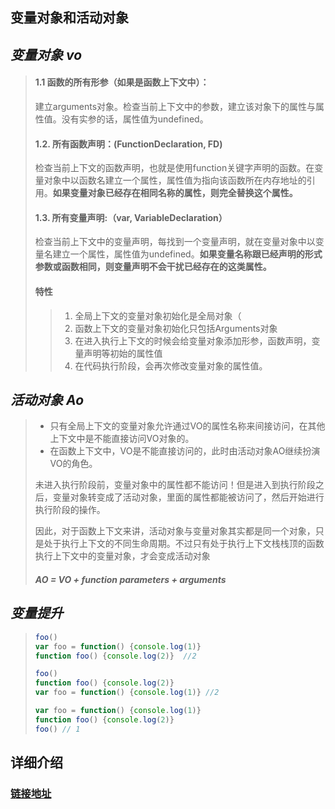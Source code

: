 ## 变量对象和活动对象

## *变量对象 vo*

> #### 1.1 **函数的所有形参**（如果是函数上下文中）：
>
> 建立arguments对象。检查当前上下文中的参数，建立该对象下的属性与属性值。没有实参的话，属性值为undefined。
>
> #### 1.2. **所有函数声明：(FunctionDeclaration, FD)**
>
> 检查当前上下文的函数声明，也就是使用function关键字声明的函数。在变量对象中以函数名建立一个属性，属性值为指向该函数所在内存地址的引用。**如果变量对象已经存在相同名称的属性，则完全替换这个属性。**
>
> #### 1.3. **所有变量声明:（var, VariableDeclaration）**
>
> 检查当前上下文中的变量声明，每找到一个变量声明，就在变量对象中以变量名建立一个属性，属性值为undefined。**如果变量名称跟已经声明的形式参数或函数相同，则变量声明不会干扰已经存在的这类属性。**
>
> #### 特性
>
> > 1. 全局上下文的变量对象初始化是全局对象（
> > 2. 函数上下文的变量对象初始化只包括Arguments对象
> > 3. 在进入执行上下文的时候会给变量对象添加形参，函数声明，变量声明等初始的属性值
> > 4. 在代码执行阶段，会再次修改变量对象的属性值。

## *活动对象 Ao*

> - 只有全局上下文的变量对象允许通过VO的属性名称来间接访问，在其他上下文中是不能直接访问VO对象的。
> - 在函数上下文中，VO是不能直接访问的，此时由活动对象AO继续扮演VO的角色。
>
> 未进入执行阶段前，变量对象中的属性都不能访问！但是进入到执行阶段之后，变量对象转变成了活动对象，里面的属性都能被访问了，然后开始进行执行阶段的操作。
>
> 因此，对于函数上下文来讲，活动对象与变量对象其实都是同一个对象，只是处于执行上下文的不同生命周期。不过只有处于执行上下文栈栈顶的函数执行上下文中的变量对象，才会变成活动对象
>
> #####  AO = VO + function parameters + arguments

## *变量提升*

> ```js
> foo() 
> var foo = function() {console.log(1)}
> function foo() {console.log(2)}  //2
> 
> foo() 
> function foo() {console.log(2)}
> var foo = function() {console.log(1)} //2 
> 
> var foo = function() {console.log(1)}
> function foo() {console.log(2)}
> foo() // 1
> ```
>
>  

## 详细介绍

###   [链接地址](https://www.cnblogs.com/hezhi/p/10053025.html)

###  